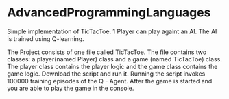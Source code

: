 # AdvancedProgrammingLanguages
Simple implementation of TicTacToe. 1 Player can play againt an AI. The AI is trained using Q-learning.

The Project consists of one file called TicTacToe. The file contains two classes: a player(named Player) class and a game (named TicTacToe) class. The player class contains the player logic and the game class contains the game logic.
Download the script and run it. Running the script invokes 100000 training episodes of the Q - Agent. After the game is started and you are able to play the game in the console. 

